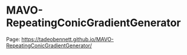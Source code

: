 # MAVO-RepeatingConicGradientGenerator

Page: https://tadeobennett.github.io/MAVO-RepeatingConicGradientGenerator/
